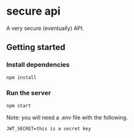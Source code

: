 # secure api

A very secure (eventually) API.

## Getting started

### Install dependencies

```bash
npm install
```

### Run the server

```bash
npm start
```

Note: you will need a .env file with the following.

```plaintext
JWT_SECRET=this is a secret key
```